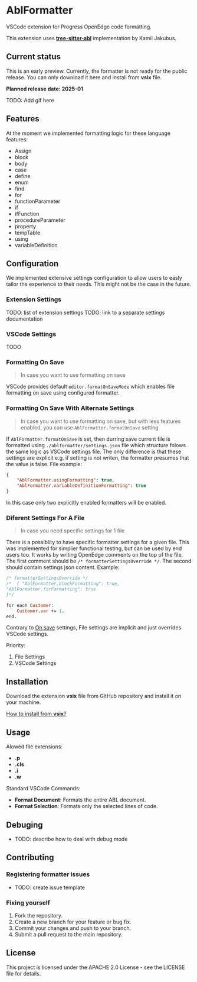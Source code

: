# AblFormatter

VSCode extension for Progress OpenEdge code formatting.

This extension uses [**tree-sitter-abl**](https://github.com/usagi-coffee/tree-sitter-abl) implementation by Kamil Jakubus.

## Current status

This is an early preview. Currently, the formatter is not ready for the public release. You can only download it here and install from **vsix** file.

**Planned release date: 2025-01**

TODO: Add gif here

## Features

At the moment we implemented formatting logic for these language features:

- Assign
- block
- body
- case
- define
- enum
- find
- for
- functionParameter
- if
- ifFunction
- procedureParameter
- property
- tempTable
- using
- variableDefinition

## Configuration

We implemented extensive settings configuration to allow users to easly tailor the experience to their needs. This might not be the case in the future.

### Extension Settings

TODO: list of extension settings
TODO: link to a separate settings documentation

### VSCode Settings

TODO

### Formatting On Save

> In case you want to use formatting on save

VSCode provides default `editor.formatOnSaveMode` which enables file formatting on save using configured formatter.

### Formatting On Save With Alternate Settings

> In case you want to use formatting on save, but with less features enabled, you can use `AblFormatter.formatOnSave` setting

If `AblFormatter.formatOnSave` is set, then durring save current file is formatted using `./ablformatter/settings.json` file which structure folows the same logic as VSCode settings file. The only difference is that these settings are explicit e.g. if setting is not writen, the formatter presumes that the value is false. File example:

```json
{
    "AblFormatter.usingFormatting": true,
    "AblFormatter.variableDefinitionFormatting": true
}
```

In this case only two explicitly enabled formatters will be enabled.

### Diferent Settings For A File

> In case you need specific settings for 1 file

There is a possiblity to have specific formatter settings for a given file. This was implemented for simplier functional testing, but can be used by end users too. It works by writing OpenEdge comments on the top of the file. The first comment should be `/* formatterSettingsOverride */`. The second should contain settings json content. Example:

```prolog
/* formatterSettingsOverride */
/*  { "AblFormatter.blockFormatting": true,
"AblFormatter.forFormatting": true
}*/

for each Customer:
    Customer.var += 1.
end.
```

Contrary to [On save](#formatting-on-save-with-alternate-settings) settings, File settings are implicit and just overrides VSCode settings.

Priority:

1. File Settings
2. VSCode Settings

## Installation

Download the extension **vsix** file from GitHub repository and install it on your machine.

[How to install from **vsix**?](https://code.visualstudio.com/docs/editor/extension-marketplace#_install-from-a-vsix)

## Usage

Alowed file extensions:

- **.p**
- **.cls**
- **.i**
- **.w**

Standard VSCode Commands:

- **Format Document**: Formats the entire ABL document.
- **Format Selection**: Formats only the selected lines of code.

## Debuging

- TODO: describe how to deal with debug mode

## Contributing

### Registering formatter issues

- TODO: create issue template

### Fixing yourself

1. Fork the repository.
2. Create a new branch for your feature or bug fix.
3. Commit your changes and push to your branch.
4. Submit a pull request to the main repository.

## License

This project is licensed under the APACHE 2.0 License - see the LICENSE file for details.

